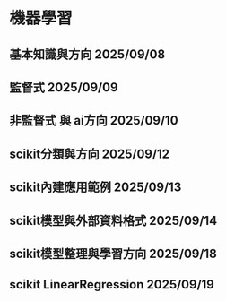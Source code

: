 # 機器學習  
 ## 基本知識與方向  2025/09/08  
 ## 監督式          2025/09/09  
 ## 非監督式 與 ai方向 2025/09/10  
 ## scikit分類與方向  2025/09/12  
 ## scikit內建應用範例 2025/09/13  
 ## scikit模型與外部資料格式 2025/09/14  
 ## scikit模型整理與學習方向 2025/09/18  
 ## scikit LinearRegression 2025/09/19  
